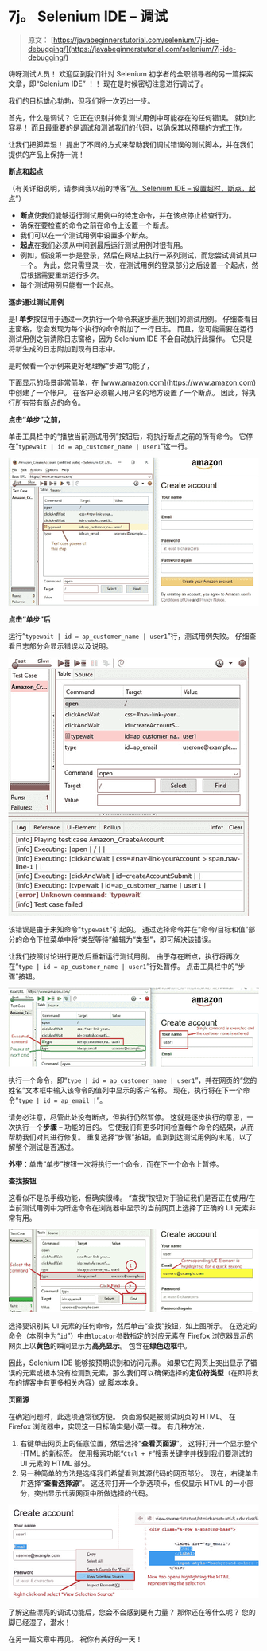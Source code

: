 # 7j。 Selenium IDE – 调试

> 原文： [https://javabeginnerstutorial.com/selenium/7j-ide-debugging/](https://javabeginnerstutorial.com/selenium/7j-ide-debugging/)

嗨呀测试人员！ 欢迎回到我们针对 Selenium 初学者的全职领导者的另一篇探索文章，即“Selenium IDE” ！！ 现在是时候密切注意进行调试了。

我们的目标雄心勃勃，但我们将一次迈出一步。

首先，什么是调试？ 它正在识别并修复测试用例中可能存在的任何错误。 就如此容易！ 而且最重要的是调试和测试我们的代码，以确保其以预期的方式工作。

让我们把脚弄湿！ 提出了不同的方式来帮助我们调试错误的测试脚本，并在我们提供的产品上保持一流！

**断点和起点**

（有关详细说明，请参阅我以前的博客“[7i。Selenium IDE – 设置超时，断点，起点](https://javabeginnerstutorial.com/selenium/7i-ide-timeouts-breakpoints-startpoints/)”）

*   **断点**使我们能够运行测试用例中的特定命令，并在该点停止检查行为。
*   确保在要检查的命令之前在命令上设置一个断点。
*   我们可以在一个测试用例中设置多个断点。
*   **起点**在我们必须从中间到最后运行测试用例时很有用。
*   例如，假设第一步是登录，然后在网站上执行一系列测试，而您尝试调试其中一个。 为此，您只需登录一次，在测试用例的登录部分之后设置一个起点，然后根据需要重新运行多次。
*   每个测试用例只能有一个起点。

**逐步通过测试用例**

是! **单步**按钮用于通过一次执行一个命令来逐步遍历我们的测试用例。 仔细查看日志窗格，您会发现为每个执行的命令附加了一行日志。 而且，您可能需要在运行测试用例之前清除日志窗格，因为 Selenium IDE 不会自动执行此操作。 它只是将新生成的日志附加到现有日志中。

是时候看一个示例来更好地理解“步进”功能了，

下面显示的场景非常简单，在 [www.amazon.com](https://www.amazon.com) 中创建了一个帐户。 在客户必须输入用户名的地方设置了一个断点。 因此，将执行所有带有断点的命令。

**点击“单步”之前，**

单击工具栏中的“播放当前测试用例”按钮后，将执行断点之前的所有命令。 它停在“`typewait | id = ap_customer_name | user1`”这一行。

![Before clicking Step](img/24e6192902ccf66b3c0e166a9e8c3880.png)

**点击“单步”后**

运行“`typewait | id = ap_customer_name | user1`”行，测试用例失败。 仔细查看日志部分会显示错误以及说明。

![Error](img/9c0d7a794a7c8d0bcb1136d95961b9f4.png)

该错误是由于未知命令“`typewait`”引起的。 通过选择命令并在“命令/目标和值”部分的命令下拉菜单中将“类型等待”编辑为“类型”，即可解决该错误。

让我们按照讨论进行更改后重新运行测试用例。 由于存在断点，执行将再次在“`type | id = ap_customer_name | user1`”行处暂停。 点击工具栏中的“步骤”按钮。

![debugging success](img/633b5719278552418aab4355134cdd6d.png)

执行一个命令，即“`type | id = ap_customer_name | user1`”，并在网页的“您的姓名”文本框中输入该命令的值列中显示的客户名称。 现在，执行将在下一个命令“`type | id = ap_email |`”。

请务必注意，尽管此处没有断点，但执行仍然暂停。 这就是逐步执行的意思，一次执行一个**步骤** – 功能的目的。 它使我们有更多时间检查每个命令的结果，从而帮助我们对其进行修复。 重复选择“步骤”按钮，直到到达测试用例的末尾，以了解整个测试是否通过。

**外带**：单击“单步”按钮一次将执行一个命令，而在下一个命令上暂停。

**查找按钮**

这看似不是杀手级功能，但确实很棒。 “查找”按钮对于验证我们是否正在使用/在当前测试用例中为所选命令在浏览器中显示的当前网页上选择了正确的 UI 元素非常有用。

![Find Button](img/2bddb74b8b6f2738a700eaee8af64a32.png)

选择要识别其 UI 元素的任何命令，然后单击“查找”按钮，如上图所示。 在选定的命令（本例中为“`id`”）中由`locator`参数指定的对应元素在 Firefox 浏览器显示的网页上以**黄色**的瞬间显示为**高亮显示**。 包含在**绿色边框**中。

因此，Selenium IDE 能够按预期识别和访问元素。 如果它在网页上突出显示了错误的元素或根本没有检测到元素，那么我们可以确保选择的**定位符类型**（在即将发布的博客中有更多相关内容）或 脚本本身。

**页面源**

在确定问题时，此选项通常很方便。 页面源仅是被测试网页的 HTML。 在 Firefox 浏览器中，实现这一目标确实是小菜一碟。 有几种方法，

1.  右键单击网页上的任意位置，然后选择“**查看页面源**”。 这将打开一个显示整个 HTML 的新标签。 使用搜索功能“`Ctrl + F`”搜索关键字并找到我们要测试的 UI 元素的 HTML 部分。
2.  另一种简单的方法是选择我们希望看到其源代码的网页部分。 现在，右键单击并选择“**查看选择源**”。 这还将打开一个新选项卡，但仅显示 HTML 的一小部分，突出显示代表网页中所做选择的代码。

![View Selection Source](img/d2ad010f241e97b78b597ad1ea22deb9.png)

了解这些漂亮的调试功能后，您会不会感到更有力量？ 那你还在等什么呢？ 您的脚已经湿了，潜水！

在另一篇文章中再见。 祝你有美好的一天！

